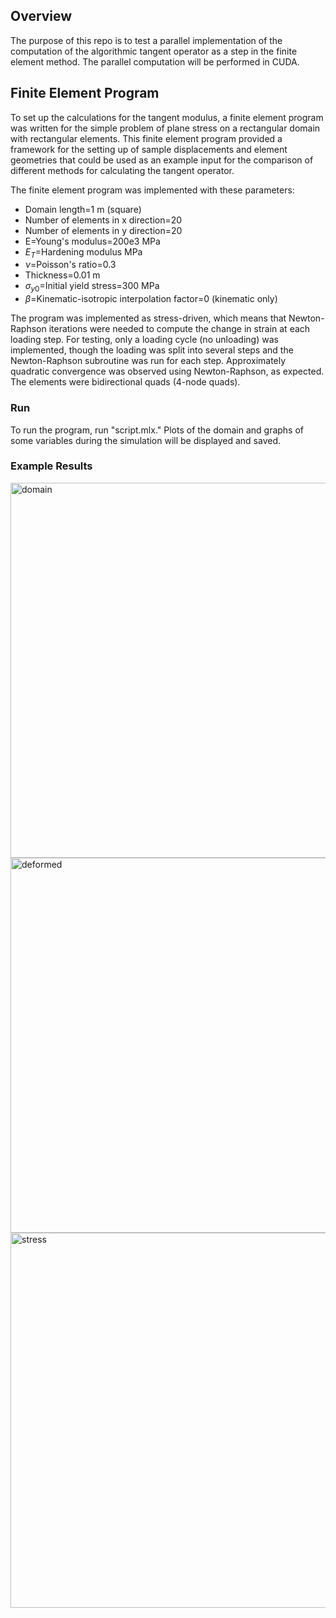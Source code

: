 ## Overview
The purpose of this repo is to test a parallel implementation of the computation of the algorithmic tangent operator as a step in the finite element method. The parallel computation will be performed in CUDA. 

## Finite Element Program

To set up the calculations for the tangent modulus, a finite element program was written for the simple problem of plane stress on a rectangular domain with rectangular elements. This finite element program provided a framework for the setting up of sample displacements and element geometries that could be used as an example input for the comparison of different methods for calculating the tangent operator. 

The finite element program was implemented with these parameters:
- Domain length=1 m (square)
- Number of elements in x direction=20
- Number of elements in y direction=20
- E=Young's modulus=200e3 MPa
- $E_T$=Hardening modulus MPa
- $\nu$=Poisson's ratio=0.3
- Thickness=0.01 m
- $\sigma_{y0}$=Initial yield stress=300 MPa
- $\beta$=Kinematic-isotropic interpolation factor=0 (kinematic only)

The program was implemented as stress-driven, which means that Newton-Raphson iterations were needed to compute the change in strain at each loading step. For testing, only a loading cycle (no unloading) was implemented, though the loading was split into several steps and the Newton-Raphson subroutine was run for each step. Approximately quadratic convergence was observed using Newton-Raphson, as expected. The elements were bidirectional quads (4-node quads). 

### Run
To run the program, run "script.mlx." Plots of the domain and graphs of some variables during the simulation will be displayed and saved. 

### Example Results

<img src="https://github.com/user-attachments/assets/1c8d1131-62d1-4f96-8331-967d5a24bd7e" alt="domain" width="600"/>
<img src="https://github.com/user-attachments/assets/77491f9e-ef72-436a-9f16-771e65c8a59e" alt="deformed" width="600"/>
<img src="https://github.com/user-attachments/assets/b0fb0669-c2a5-4f94-b274-9ac805b9ef2f" alt="stress" width="600"/>
